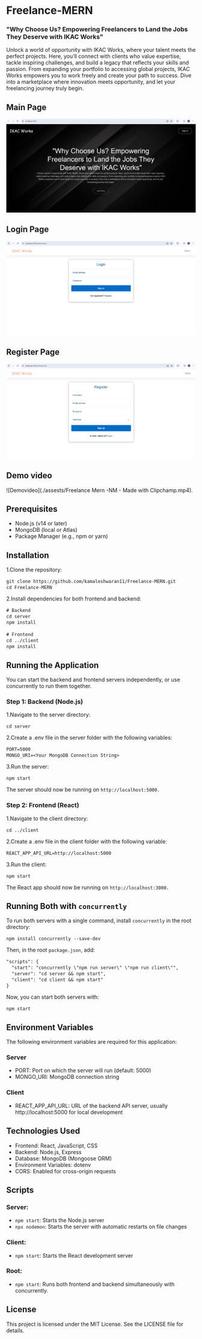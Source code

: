 # Freelance-MERN
### "Why Choose Us? Empowering Freelancers to Land the Jobs They Deserve with IKAC Works"
Unlock a world of opportunity with IKAC Works, where your talent meets the perfect projects. Here, you’ll connect with clients who value expertise, tackle inspiring challenges, and build a legacy that reflects your skills and passion. From expanding your portfolio to accessing global projects, IKAC Works empowers you to work freely and create your path to success. Dive into a marketplace where innovation meets opportunity, and let your freelancing journey truly begin.
## Main Page
![IKAC Works](./assests/main.png)
## Login Page
![Login](./assests/login.png)
## Register Page
![Register](./assests/register.png)
## Demo video
![Demovideo](./assests/Freelance Mern -NM - Made with Clipchamp.mp4).
## Prerequisites
- Node.js (v14 or later)
- MongoDB (local or Atlas)
- Package Manager (e.g., npm or yarn)

## Installation
1.Clone the repository:
```
git clone https://github.com/kamaleshwaran11/Freelance-MERN.git
cd Freelance-MERN
```
2.Install dependencies for both frontend and backend:
```
# Backend
cd server
npm install

# Frontend
cd ../client
npm install
```
## Running the Application
You can start the backend and frontend servers independently, or use concurrently to run them together.

### Step 1: Backend (Node.js)
1.Navigate to the server directory:
```
cd server
```
2.Create a .env file in the server folder with the following variables:
```
PORT=5000
MONGO_URI=<Your MongoDB Connection String>
```
3.Run the server:
```
npm start
```
The server should now be running on `http://localhost:5000.`
### Step 2: Frontend (React)
1.Navigate to the client directory:
```
cd ../client
```
2.Create a .env file in the client folder with the following variable:
```
REACT_APP_API_URL=http://localhost:5000
```
3.Run the client:
```
npm start
```
The React app should now be running on `http://localhost:3000.`
## Running Both with `concurrently`
To run both servers with a single command, install `concurrently` in the root directory:
```
npm install concurrently --save-dev
```
Then, in the root `package.json`, add:
```
"scripts": {
  "start": "concurrently \"npm run server\" \"npm run client\"",
  "server": "cd server && npm start",
  "client": "cd client && npm start"
}
```
Now, you can start both servers with:
```
npm start
```
## Environment Variables
The following environment variables are required for this application:

### Server
- PORT: Port on which the server will run (default: 5000)
- MONGO_URI: MongoDB connection string
### Client
- REACT_APP_API_URL: URL of the backend API server, usually http://localhost:5000 for local development

## Technologies Used
- Frontend: React, JavaScript, CSS
- Backend: Node.js, Express
- Database: MongoDB (Mongoose ORM)
- Environment Variables: dotenv
- CORS: Enabled for cross-origin requests
  
## Scripts
### Server:
- `npm start`: Starts the Node.js server
- `npx nodemon`: Starts the server with automatic restarts on file changes
### Client:
- `npm start`: Starts the React development server
### Root:
- `npm start`: Runs both frontend and backend simultaneously with concurrently.


## License
This project is licensed under the MIT License. See the LICENSE file for details.
